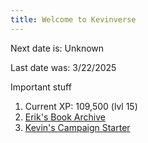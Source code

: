 ```yaml
---
title: Welcome to Kevinverse
---
```

Next date is: Unknown

Last date was: 3/22/2025

Important stuff
1. Current XP: 109,500 (lvl 15)
2. [Erik's Book Archive](http://home.lordsofsloth.com:8090/#library_id=Library&search=tags:%22%3DDND%22&panel=book_list)
3. [Kevin's Campaign Starter](https://docs.google.com/document/d/1ZVaiirTs0wYFZOYiJ-8hDJ5bif0i9y1Os8zdiID0rDM/edit?tab=t.0)
